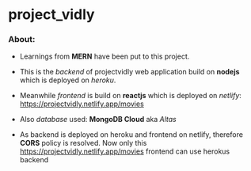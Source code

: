 <h1>project_vidly</h1>

<h3>About:</h3>

* Learnings from <b>MERN</b> have been put to this project.

* This is the <i>backend</i> of projectvidly web application build on <b>nodejs</b> which is deployed on <i>heroku</i>.

* Meanwhile <i>frontend</i> is build on <b>reactjs</b> which is deployed on <i>netlify</i>: https://projectvidly.netlify.app/movies

* Also <i>database</i> used: <b>MongoDB Cloud</b> aka <i>Altas</i>

* As backend is deployed on heroku and frontend on netlify, therefore <b>CORS</b> policy is resolved. Now only
  this https://projectvidly.netlify.app/movies frontend can use herokus backend

